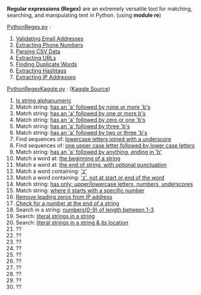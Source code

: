 **Regular expressions (Regex)** are an extremely versatile tool for matching, searching, and manipulating text in Python.
(using **module re**)

[PythonRegex.py](https://github.com/LuciaHeredia/PythonRegex/blob/master/PythonRegex.py) :
1. [Validating Email Addresses](https://github.com/LuciaHeredia/PythonRegex/blob/master/PythonRegex.py#L3)
2. [Extracting Phone Numbers](https://github.com/LuciaHeredia/PythonRegex/blob/master/PythonRegex.py#L28)
3. [Parsing CSV Data](https://github.com/LuciaHeredia/PythonRegex/blob/master/PythonRegex.py#L46)
4. [Extracting URLs](https://github.com/LuciaHeredia/PythonRegex/blob/master/PythonRegex.py#L61)
5. [Finding Duplicate Words](https://github.com/LuciaHeredia/PythonRegex/blob/master/PythonRegex.py#L80)
6. [Extracting Hashtags](https://github.com/LuciaHeredia/PythonRegex/blob/master/PythonRegex.py#L101)
7. [Extracting IP Addresses](https://github.com/LuciaHeredia/PythonRegex/blob/master/PythonRegex.py#L118)

[PythonRegexKaggle.py](https://github.com/LuciaHeredia/PythonRegex/blob/master/PythonRegexKaggle.py) : 
([Kaggle Source](https://www.kaggle.com/code/albeffe/regex-exercises-solutions/notebook))
1. [Is string alphanumeric](https://github.com/LuciaHeredia/PythonRegex/blob/master/PythonRegexKaggle.py#L4)
2. Match string: [has an 'a' followed by none or more 'b's](https://github.com/LuciaHeredia/PythonRegex/blob/master/PythonRegexKaggle.py#L24)
3. Match string: [has an 'a' followed by one or more b's](https://github.com/LuciaHeredia/PythonRegex/blob/master/PythonRegexKaggle.py#L33)
4. Match string: [has an 'a' followed by zero or one 'b's](https://github.com/LuciaHeredia/PythonRegex/blob/master/PythonRegexKaggle.py#L40)
5. Match string: [has an 'a' followed by three 'b's](https://github.com/LuciaHeredia/PythonRegex/blob/master/PythonRegexKaggle.py#L47)
6. Match string: [has an 'a' followed by two or three 'b's](https://github.com/LuciaHeredia/PythonRegex/blob/master/PythonRegexKaggle.py#L54)
7. Find sequences of: [lowercase letters joined with a underscore](https://github.com/LuciaHeredia/PythonRegex/blob/master/PythonRegexKaggle.py#L82)
8. Find sequences of: [one upper case letter followed by lower case letters](https://github.com/LuciaHeredia/PythonRegex/blob/master/PythonRegexKaggle.py#L91)
9. Match string: [has an 'a' followed by anything, ending in 'b'](https://github.com/LuciaHeredia/PythonRegex/blob/master/PythonRegexKaggle.py#L61)
10. Match a word at: [the beginning of a string](https://github.com/LuciaHeredia/PythonRegex/blob/master/PythonRegexKaggle.py#L105)
11. Match a word at: [the end of string, with optional punctuation](https://github.com/LuciaHeredia/PythonRegex/blob/master/PythonRegexKaggle.py#L126)
12. Match a word containing: ['z'](https://github.com/LuciaHeredia/PythonRegex/blob/master/PythonRegexKaggle.py#L147)
13. Match a word containing: ['z', not at start or end of the word](https://github.com/LuciaHeredia/PythonRegex/blob/master/PythonRegexKaggle.py#L157)
14. Match string: [has only: upper/lowercase letters, numbers, underscores](https://github.com/LuciaHeredia/PythonRegex/blob/master/PythonRegexKaggle.py#L177)
15. Match string: [where it starts with a specific number](https://github.com/LuciaHeredia/PythonRegex/blob/master/PythonRegexKaggle.py#L187)
16. [Remove leading zeros from IP address](https://github.com/LuciaHeredia/PythonRegex/blob/master/PythonRegexKaggle.py#L208)
17. [Check for a number at the end of a string](https://github.com/LuciaHeredia/PythonRegex/blob/master/PythonRegexKaggle.py#L223)
18. Search in a string: [numbers(0-9) of length between 1-3](https://github.com/LuciaHeredia/PythonRegex/blob/master/PythonRegexKaggle.py#L241)
19. Search: [literal strings in a string](https://github.com/LuciaHeredia/PythonRegex/blob/master/PythonRegexKaggle.py#L260)
20. Search: [literal strings in a string & its location](https://github.com/LuciaHeredia/PythonRegex/blob/master/PythonRegexKaggle.py#L260)
21. ??
22. ??
23. ??
24. ??
25. ??
26. ??
27. ??
28. ??
29. ??
30. ??
